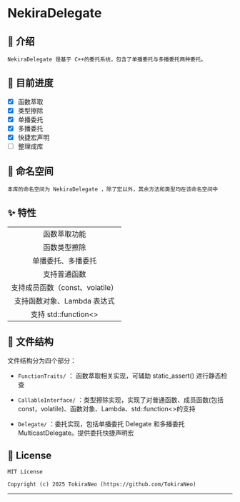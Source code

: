 # NekiraDelegate

## 📃 介绍

```
NekiraDelegate 是基于 C++的委托系统，包含了单播委托与多播委托两种委托。
```

## 🚀 目前进度

- [x] 函数萃取
- [x] 类型擦除
- [x] 单播委托
- [x] 多播委托
- [x] 快捷宏声明
- [ ] 整理成库

## 🔖 命名空间

```
本库的命名空间为 NekiraDelegate ，除了宏以外，其余方法和类型均在该命名空间中
```

## ✨ 特性

|                                 |
| :-----------------------------: |
|          函数萃取功能           |
|          函数类型擦除           |
|       单播委托、多播委托        |
|          支持普通函数           |
| 支持成员函数（const、volatile） |
|   支持函数对象、Lambda 表达式   |
|      支持 std::function<>       |

## 📂 文件结构

文件结构分为四个部分：

- `FunctionTraits/` ： 函数萃取相关实现，可辅助 static_assert() 进行静态检查

- `CallableInterface/` ：类型擦除实现，实现了对普通函数、成员函数(包括 const，volatile)、函数对象、Lambda、std::function<>的支持

- `Delegate/` ：委托实现，包括单播委托 Delegate 和多播委托 MulticastDelegate。提供委托快捷声明宏

## 📜 License

```
MIT License

Copyright (c) 2025 TokiraNeo (https://github.com/TokiraNeo)
```

---

